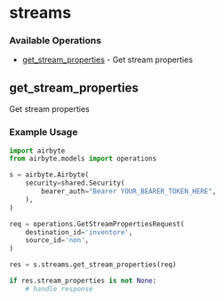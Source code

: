 # streams

### Available Operations

* [get_stream_properties](#get_stream_properties) - Get stream properties

## get_stream_properties

Get stream properties

### Example Usage

```python
import airbyte
from airbyte.models import operations

s = airbyte.Airbyte(
    security=shared.Security(
        bearer_auth="Bearer YOUR_BEARER_TOKEN_HERE",
    ),
)

req = operations.GetStreamPropertiesRequest(
    destination_id='inventore',
    source_id='non',
)

res = s.streams.get_stream_properties(req)

if res.stream_properties is not None:
    # handle response
```
